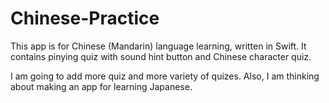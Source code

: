 # Chinese-Practice

This app is for Chinese (Mandarin) language learning, written in Swift.  It contains pinying quiz with sound hint button and Chinese character quiz.

I am going to add more quiz and more variety of quizes.  Also, I am thinking about making an app for learning Japanese. 

